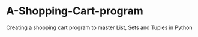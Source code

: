 # A-Shopping-Cart-program
Creating a shopping cart program to master List, Sets and Tuples in Python
